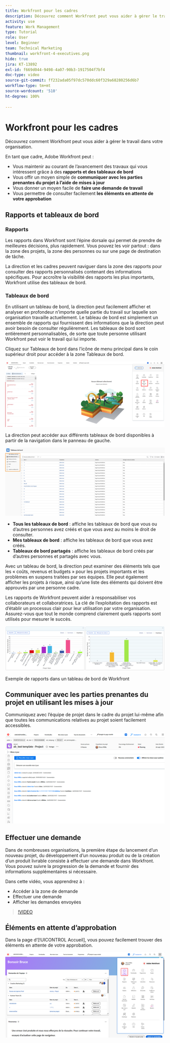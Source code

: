 ```yaml
---
title: Workfront pour les cadres
description: Découvrez comment Workfront peut vous aider à gérer le travail dans votre organisation.
activity: use
feature: Work Management
type: Tutorial
role: User
level: Beginner
team: Technical Marketing
thumbnail: workfront-4-executives.png
hide: true
jira: KT-13892
exl-id: f669d044-9498-4a07-90b3-1917504f7bf4
doc-type: video
source-git-commit: ff232ada05f97dc570ddc60f329a68280256d6b7
workflow-type: tm+mt
source-wordcount: '510'
ht-degree: 100%

---
```


# Workfront pour les cadres

Découvrez comment Workfront peut vous aider à gérer le travail dans votre organisation.

En tant que cadre, Adobe Workfront peut :

* Vous maintenir au courant de l’avancement des travaux qui vous intéressent grâce à des **rapports et des tableaux de bord**
* Vous offir un moyen simple de **communiquer avec les parties prenantes du projet à l’aide de mises à jour**
* Vous donner un moyen facile de **faire une demande de travail**
* Vous permettre de consulter facilement **les éléments en attente de votre approbation**

## Rapports et tableaux de bord

### Rapports

Les rapports dans Workfront sont l’épine dorsale qui permet de prendre de meilleures décisions, plus rapidement. Vous pouvez les voir partout : dans la zone des projets, la zone des personnes ou sur une page de destination de tâche.

La direction et les cadres peuvent naviguer dans la zone des rapports pour consulter des rapports personnalisés contenant des informations spécifiques. Pour accroître la visibilité des rapports les plus importants, Workfront utilise des tableaux de bord.

### Tableaux de bord

En utilisant un tableau de bord, la direction peut facilement afficher et analyser en profondeur n’importe quelle partie du travail sur laquelle son organisation travaille actuellement. Le tableau de bord est simplement un ensemble de rapports qui fournissent des informations que la direction peut avoir besoin de consulter régulièrement. Les tableaux de bord sont entièrement personnalisables, de sorte que toute personne utilisant Workfront peut voir le travail qui lui importe.

Cliquez sur Tableaux de bord dans l’icône de menu principal dans le coin supérieur droit pour accéder à la zone Tableaux de bord.

![Image de l’option Tableaux de bord dans le menu principal](assets/workfront-4-executives-1.png)

La direction peut accéder aux différents tableaux de bord disponibles à partir de la navigation dans le panneau de gauche.

![Image de la page Tableaux de bord](assets/workfront-4-executives-2.png)

* **Tous les tableaux de bord** : affiche les tableaux de bord que vous ou d’autres personnes avez créés et que vous avez au moins le droit de consulter.
* **Mes tableaux de bord** : affiche les tableaux de bord que vous avez créés.
* **Tableaux de bord partagés** : affiche les tableaux de bord créés par d’autres personnes et partagés avec vous.

Avec un tableau de bord, la direction peut examiner des éléments tels que les « coûts, revenus et budgets » pour les projets importants et les problèmes en suspens traitées par ses équipes. Elle peut également afficher les projets à risque, ainsi qu’une liste des éléments qui doivent être approuvés par une personne cadre.

Les rapports de Workfront peuvent aider à responsabiliser vos collaborateurs et collaboratrices. La clé de l’exploitation des rapports est d’établir un processus clair pour leur utilisation par votre organisation. Assurez-vous que tout le monde comprend clairement quels rapports sont utilisés pour mesurer le succès.

![Exemple de rapports dans un tableau de bord de Workfront](assets/workfront-4-executives-3.png)

Exemple de rapports dans un tableau de bord de Workfront

## Communiquer avec les parties prenantes du projet en utilisant les mises à jour

Communiquez avec l’équipe de projet dans le cadre du projet lui-même afin que toutes les communications relatives au projet soient facilement accessibles.

![Image de la page des mises à jour](assets/workfront-4-executives-4.png)


## Effectuer une demande

Dans de nombreuses organisations, la première étape du lancement d’un nouveau projet, du développement d’un nouveau produit ou de la création d’un produit livrable consiste à effectuer une demande dans Workfront. Vous pouvez suivre la progression de la demande et fournir des informations supplémentaires si nécessaire.

Dans cette vidéo, vous apprendrez à :

* Accéder à la zone de demande
* Effectuer une demande
* Afficher les demandes envoyées

>[!VIDEO](https://video.tv.adobe.com/v/336092/?quality=12&learn=on)

## Éléments en attente d’approbation

Dans la page d’[!UICONTROL Accueil], vous pouvez facilement trouver des éléments en attente de votre approbation.

![Image de la page d’accueil](assets/workfront-4-executives-5.png)

